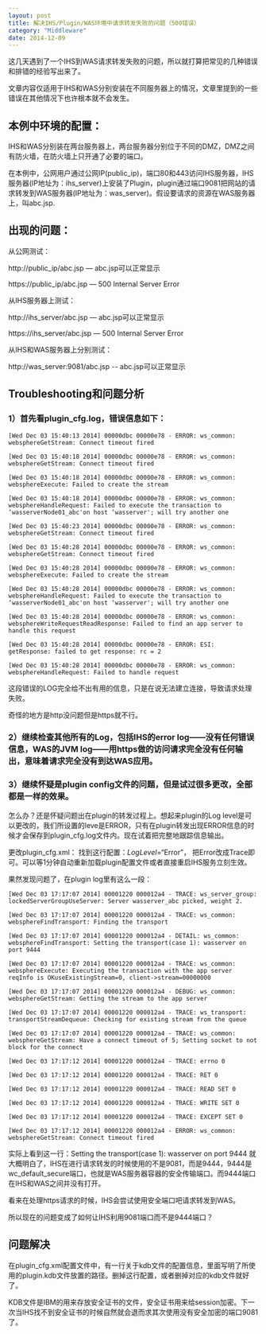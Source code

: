 ```yaml
---
layout: post
title: 解决IHS/Plugin/WAS环境中请求转发失败的问题（500错误）
category: "Middleware"
date: 2014-12-09
---
```


这几天遇到了一个IHS到WAS请求转发失败的问题，所以就打算把常见的几种错误和排错的经验写出来了。

文章内容仅适用于IHS和WAS分别安装在不同服务器上的情况，文章里提到的一些错误在其他情况下也许根本就不会发生。

<!-- more -->


## 本例中环境的配置：

IHS和WAS分别装在两台服务器上，两台服务器分别位于不同的DMZ，DMZ之间有防火墙，在防火墙上只开通了必要的端口。

在本例中，公网用户通过公网IP(public_ip)，端口80和443访问IHS服务器，IHS服务器(IP地址为：ihs_server)上安装了Plugin，plugin通过端口9081把网站的请求转发到WAS服务器(IP地址为：was_server)。假设要请求的资源在WAS服务器上，叫abc.jsp.

  

## 出现的问题：

从公网测试：

http://public_ip/abc.jsp — abc.jsp可以正常显示

https://public_ip/abc.jsp — 500 Internal Server Error

  


从IHS服务器上测试：

http://ihs_server/abc.jsp — abc.jsp可以正常显示

https://ihs_server/abc.jsp — 500 Internal Server Error

  


从IHS和WAS服务器上分别测试：

http://was_server:9081/abc.jsp -- abc.jsp可以正常显示

  


## Troubleshooting和问题分析


### 1）首先看plugin_cfg.log，错误信息如下：

	[Wed Dec 03 15:40:13 2014] 00000dbc 00000e78 - ERROR: ws_common: websphereGetStream: Connect timeout fired

	[Wed Dec 03 15:40:18 2014] 00000dbc 00000e78 - ERROR: ws_common: websphereGetStream: Connect timeout fired

	[Wed Dec 03 15:40:18 2014] 00000dbc 00000e78 - ERROR: ws_common: websphereExecute: Failed to create the stream

	[Wed Dec 03 15:40:18 2014] 00000dbc 00000e78 - ERROR: ws_common: websphereHandleRequest: Failed to execute the transaction to ‘wasserverNode01_abc'on host ‘wasserver'; will try another one

	[Wed Dec 03 15:40:23 2014] 00000dbc 00000e78 - ERROR: ws_common: websphereGetStream: Connect timeout fired

	[Wed Dec 03 15:40:28 2014] 00000dbc 00000e78 - ERROR: ws_common: websphereGetStream: Connect timeout fired

	[Wed Dec 03 15:40:28 2014] 00000dbc 00000e78 - ERROR: ws_common: websphereExecute: Failed to create the stream

	[Wed Dec 03 15:40:28 2014] 00000dbc 00000e78 - ERROR: ws_common: websphereHandleRequest: Failed to execute the transaction to ‘wasserverNode01_abc'on host ‘wasserver'; will try another one

	[Wed Dec 03 15:40:28 2014] 00000dbc 00000e78 - ERROR: ws_common: websphereWriteRequestReadResponse: Failed to find an app server to handle this request

	[Wed Dec 03 15:40:28 2014] 00000dbc 00000e78 - ERROR: ESI: getResponse: failed to get response: rc = 2

	[Wed Dec 03 15:40:28 2014] 00000dbc 00000e78 - ERROR: ws_common: websphereHandleRequest: Failed to handle request
 


这段错误的LOG完全给不出有用的信息，只是在说无法建立连接，导致请求处理失败。

奇怪的地方是http没问题但是https就不行。

  


### 2）继续检查其他所有的Log，包括IHS的error log——没有任何错误信息，WAS的JVM log——用https做的访问请求完全没有任何输出，意味着请求完全没有到达WAS应用。


### 3）继续怀疑是plugin config文件的问题，但是试过很多更改，全部都是一样的效果。

  
怎么办？还是怀疑问题出在plugin的转发过程上。想起来plugin的Log level是可以更改的，我们所设置的leve是ERROR，只有在plugin转发出现ERROR信息的时候才会保存到plugin_cfg.log文件内。现在试着把完整地跟踪信息输出。


更改plugin_cfg.xml： 找到这行配置：_LogLevel_=“Error”， 把Error改成Trace即可。可以等1分钟自动重新加载plugin配置文件或者直接重启IHS服务立刻生效。


果然发现问题了，在plugin log里有这么一段：

  

	[Wed Dec 03 17:17:07 2014] 00001220 000012a4 - TRACE: ws_server_group: lockedServerGroupUseServer: Server wasserver_abc picked, weight 2.

	[Wed Dec 03 17:17:07 2014] 00001220 000012a4 - TRACE: ws_common: websphereFindTransport: Finding the transport

	[Wed Dec 03 17:17:07 2014] 00001220 000012a4 - DETAIL: ws_common: websphereFindTransport: Setting the transport(case 1): wasserver on port 9444

	[Wed Dec 03 17:17:07 2014] 00001220 000012a4 - TRACE: ws_common: websphereExecute: Executing the transaction with the app server reqInfo is OKuseExistingStream=0, client->stream=00000000

	[Wed Dec 03 17:17:07 2014] 00001220 000012a4 - DEBUG: ws_common: websphereGetStream: Getting the stream to the app server

	[Wed Dec 03 17:17:07 2014] 00001220 000012a4 - TRACE: ws_transport: transportStreamDequeue: Checking for existing stream from the queue

	[Wed Dec 03 17:17:07 2014] 00001220 000012a4 - TRACE: ws_common: websphereGetStream: Have a connect timeout of 5; Setting socket to not block for the connect

	[Wed Dec 03 17:17:12 2014] 00001220 000012a4 - TRACE: errno 0

	[Wed Dec 03 17:17:12 2014] 00001220 000012a4 - TRACE: RET 0

	[Wed Dec 03 17:17:12 2014] 00001220 000012a4 - TRACE: READ SET 0

	[Wed Dec 03 17:17:12 2014] 00001220 000012a4 - TRACE: WRITE SET 0

	[Wed Dec 03 17:17:12 2014] 00001220 000012a4 - TRACE: EXCEPT SET 0

	[Wed Dec 03 17:17:12 2014] 00001220 000012a4 - ERROR: ws_common: websphereGetStream: Connect timeout fired
  

实际上看到这一行：Setting the transport(case 1): wasserver on port 9444 就大概明白了，IHS在进行请求转发的时候使用的不是9081，而是9444，9444是wc_default_secure端口，也就是WAS服务器容器的安全传输端口。而9444端口在IHS和WAS之间并没有打开。

  
看来在处理https请求的时候，IHS会尝试使用安全端口吧请求转发到WAS。


所以现在的问题变成了如何让IHS利用9081端口而不是9444端口？



## 问题解决

在plugin_cfg.xml配置文件中，有一行关于kdb文件的配置信息，里面写明了所使用的plugin.kdb文件放置的路径。删掉这行配置，或者删掉对应的kdb文件就好了。


KDB文件是IBM的用来存放安全证书的文件，安全证书用来给session加密。下一次当IHS找不到安全证书的时候自然就会退而求其次使用没有安全加密的端口9081了。
